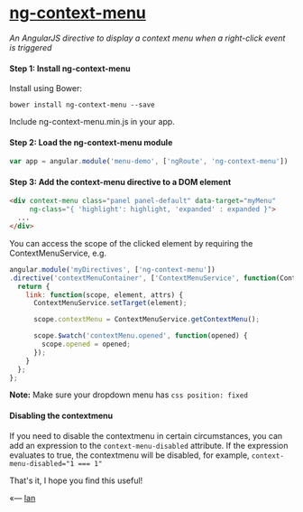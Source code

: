 # [ng-context-menu](http://ianwalter.github.io/ng-context-menu/)
*An AngularJS directive to display a context menu when a right-click event is triggered*

#### Step 1: Install ng-context-menu

Install using Bower:

```
bower install ng-context-menu --save
```

Include ng-context-menu.min.js in your app.

#### Step 2: Load the ng-context-menu module

```javascript
var app = angular.module('menu-demo', ['ngRoute', 'ng-context-menu'])
```

#### Step 3: Add the context-menu directive to a DOM element

```html
<div context-menu class="panel panel-default" data-target="myMenu"
     ng-class="{ 'highlight': highlight, 'expanded' : expanded }">
  ...
</div>
```

You can access the scope of the clicked element by requiring the ContextMenuService, e.g.

```javascript
angular.module('myDirectives', ['ng-context-menu'])
.directive('contextMenuContainer', ['ContextMenuService', function(ContextMenuService) {
  return {
    link: function(scope, element, attrs) {
      ContextMenuService.setTarget(element);

      scope.contextMenu = ContextMenuService.getContextMenu();

      scope.$watch('contextMenu.opened', function(opened) {
        scope.opened = opened;
      });
    }
  };
};
```

**Note:** Make sure your dropdown menu has ```css position: fixed```

#### Disabling the contextmenu

If you need to disable the contextmenu in certain circumstances, you can add an expression to the
 ```context-menu-disabled``` attribute. If the expression evaluates to true, the contextmenu will be
 disabled, for example, ```context-menu-disabled="1 === 1"```

That's it, I hope you find this useful!

«–– [Ian](http://ianvonwalter.com)
